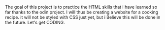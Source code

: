 The goal of this project is to practice the HTML skills that i have learned so far thanks to the odin project. I will thus be creating a website for a cooking recipe. it will not be styled with CSS just yet, but i Believe this will be done in the future. 
Let's get CODING.